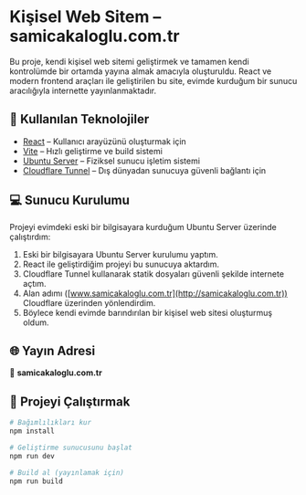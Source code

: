 # Kişisel Web Sitem – samicakaloglu.com.tr

Bu proje, kendi kişisel web sitemi geliştirmek ve tamamen kendi kontrolümde bir ortamda yayına almak amacıyla oluşturuldu. React ve modern frontend araçları ile geliştirilen bu site, evimde kurduğum bir sunucu aracılığıyla internette yayınlanmaktadır.

## 🔧 Kullanılan Teknolojiler

- [React](https://reactjs.org/) – Kullanıcı arayüzünü oluşturmak için
- [Vite](https://vitejs.dev/) – Hızlı geliştirme ve build sistemi
- [Ubuntu Server](https://ubuntu.com/server) – Fiziksel sunucu işletim sistemi
- [Cloudflare Tunnel](https://developers.cloudflare.com/cloudflare-one/connections/connect-apps/) – Dış dünyadan sunucuya güvenli bağlantı için

## 💻 Sunucu Kurulumu

Projeyi evimdeki eski bir bilgisayara kurduğum Ubuntu Server üzerinde çalıştırdım:

1. Eski bir bilgisayara Ubuntu Server kurulumu yaptım.
2. React ile geliştirdiğim projeyi bu sunucuya aktardım.
3. Cloudflare Tunnel kullanarak statik dosyaları güvenli şekilde internete açtım.
4. Alan adımı ([www.samicakaloglu.com.tr](http://samicakaloglu.com.tr)) Cloudflare üzerinden yönlendirdim.
5. Böylece kendi evimde barındırılan bir kişisel web sitesi oluşturmuş oldum.

## 🌐 Yayın Adresi

📍 **samicakaloglu.com.tr**

## 📁 Projeyi Çalıştırmak

```bash
# Bağımlılıkları kur
npm install

# Geliştirme sunucusunu başlat
npm run dev

# Build al (yayınlamak için)
npm run build
```
